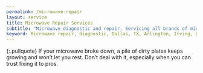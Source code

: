 ```yaml
---
permalink: /microwave-repair
layout: service
title: Microwave Repair Services
subtitle: "Microwave diagnostic and repair. Servicing all brands of microwaves. We work in Dallas, TX and surrounding areas."
keyword: Microwave repair, diagnostic, Dallas, TX, Arlington, Irving, Denton, Lewisville, Plano, Carrollton, Frisco, Keller, Grapevine, Bedford, Euless, Southlake, Lake Dallas, Roanoke, Argyle, Hebron, Richardson, Corinth, Lantana, Copper Canyon, Highland Village, Double Oak, Watauga, Melody Hills, Richland Hills, North Richland Hills, Haltom City, Blue Mound
---
```


{:.pullquote}
If your microwave broke down, a pile of dirty plates keeps growing and won’t let you rest. Don’t deal with it, especially when you can trust fixing it to pros.
